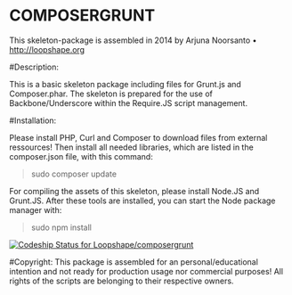 COMPOSERGRUNT
=============
This skeleton-package is assembled in 2014 by 
Arjuna Noorsanto • http://loopshape.org

#Description:

This is a basic skeleton package including files for Grunt.js and Composer.phar.
The skeleton is prepared for the use of Backbone/Underscore within the Require.JS script management.

#Installation:

Please install PHP, Curl and Composer to download files from external ressources!
Then install all needed libraries, which are listed in the composer.json file, with this command:
> sudo composer update

For compiling the assets of this skeleton, please install Node.JS and Grunt.JS.
After these tools are installed, you can start the Node package manager with:
> sudo npm install

[![Codeship Status for Loopshape/composergrunt](https://www.codeship.io/projects/45767080-bb97-0131-bd94-125e85098dc1/status)](https://www.codeship.io/projects/20973)

#Copyright:
This package is assembled for an personal/educational intention and not ready for production usage nor commercial purposes!
All rights of the scripts are belonging to their respective owners.
